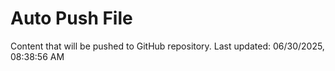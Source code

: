 # Auto Push File

Content that will be pushed to GitHub repository.
Last updated: 06/30/2025, 08:38:56 AM